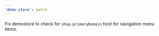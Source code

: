 ```yaml
---
'demo-store': patch
---
```


Fix demostore to check for `shop.primaryDomain` host for navigation menu items.
